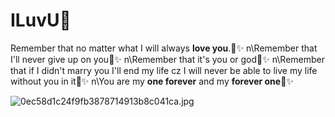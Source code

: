 # ILuvU💞

 Remember that no matter what I will always **love you**.💞✨️ n\Remember that I'll never give up on you💞✨️ n\Remember that it's you or god💞✨️ n\Remember that if I didn't marry you I'll end my life cz I will never be able to live my life without you in it💞✨️ n\You are my **one forever** and my **forever one**💞✨️


![0ec58d1c24f9fb3878714913b8c041ca.jpg](https://github.com/user-attachments/assets/f8754d8d-bb59-49a8-8a83-735cccf56b7f)